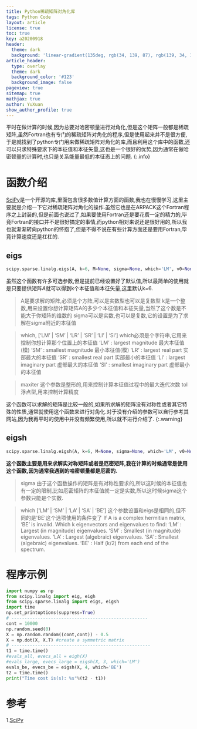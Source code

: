 ```yaml
---
title: Python稀疏矩阵对角化库
tags: Python Code
layout: article
license: true
toc: true
key: a20200918
header:
  theme: dark
  background: 'linear-gradient(135deg, rgb(34, 139, 87), rgb(139, 34, 139))'
article_header:
  type: overlay
  theme: dark
  background_color: '#123'
  background_image: false
pageview: true
sitemap: true
mathjax: true
author: YuXuan
show_author_profile: true
---
```

平时在做计算的时候,因为总要对哈密顿量进行对角化,但是这个矩阵一般都是稀疏矩阵,虽然Fortran也有专门的稀疏矩阵对角化的程序,但是使用起来并不是很方便,于是就找到了python专门用来做稀疏矩阵对角化的库,而且利用这个库中的函数,还可以只求特殊要求下的本征值和本征矢量,这也是一个很好的优势,因为通常在做哈密顿量的计算时,也只是关系能量最低的本征态上的问题.
{:.info}
<!--more-->
# 函数介绍
[SciPy](https://docs.scipy.org/doc/scipy/reference/index.html)是一个开源的库,里面包含很多数值计算方面的函数,我也在慢慢学习,这里主要就是介绍一下它对稀疏矩阵对角化的操作.虽然它也是在ARPACK这个Fortran程序之上封装的,但是前面也说过了,如果要使用Fortran还是要花费一定的精力的,毕竟Fortran的接口并不是很好搞定的事情,而python相对来说还是很好用的,所以我也就渐渐转向python的怀抱了,但是不得不说在有些计算方面还是要用Fortran,毕竟计算速度还是杠杠的.

## eigs
```python
scipy.sparse.linalg.eigs(A, k=6, M=None, sigma=None, which='LM', v0=None, ncv=None, maxiter=None, tol=0, return_eigenvectors=True, Minv=None, OPinv=None, OPpart=None)
```

虽然这个函数有许多可选参数,但是提前已经设置好了默认值,所以最简单的使用就是只要提供矩阵$A$就可以得到k个本征值和本征矢量,这里默认k=6.

> A是要求解的矩阵,必须是个方阵,可以是实数型也可以是复数型
> k是一个整数,用来设置你想计算矩阵A的多少个本征值和本征矢量,当然了这个数是不能大于你矩阵的维数的
> sigma可以是实数,也可以是复数,它的设置是为了求解在sigma附近的本征值


> which, [‘LM’ | ‘SM’ | ‘LR’ | ‘SR’ | ‘LI’ | ‘SI’]
> which必须是个字符串,它用来控制你想计算那个位置上的本征值
>‘LM’ : largest magnitude 最大本征值(模)
>‘SM’ : smallest magnitude 最小本征值(模)
>‘LR’ : largest real part 实部最大的本征值
>‘SR’ : smallest real part 实部最小的本征值
>‘LI’ : largest imaginary part 虚部最大的本征值
>‘SI’ : smallest imaginary part 虚部最小的本征值

> maxiter 这个参数是整形的,用来控制计算本征值过程中的最大迭代次数
> tol  浮点型,用来控制计算精度

这个函数可以求解的矩阵是比较一般的,如果所求解的矩阵没有对称性或者其它特殊的性质,通常就使用这个函数来进行对角化.对于没有介绍的参数可以自行参考其网站,因为我再平时的使用中并没有频繁使用,所以就不进行介绍了.
{:.warning}

## eigsh 
```python
scipy.sparse.linalg.eigsh(A, k=6, M=None, sigma=None, which='LM', v0=None, ncv=None, maxiter=None, tol=0, return_eigenvectors=True, Minv=None, OPinv=None, mode='normal')
```

**这个函数主要是用来求解实对称矩阵或者是厄密矩阵,我在计算的时候通常是使用这个函数,因为通常我遇到的哈密顿量都是厄密的.**

> sigma 由于这个函数操作的矩阵是有对称性要求的,所以这时候的本征值也有一定的限制,比如厄密矩阵的本征值就一定是实数,所以这时候sigma这个参数只能是个实数.

> which [‘LM’ | ‘SM’ | ‘LA’ | ‘SA’ | ‘BE’] 这个参数设置和eigs是相同的,但不同的是'BE'这个选项使用的条件变了
> If A is a complex hermitian matrix, ‘BE’ is invalid. Which k eigenvectors and eigenvalues to find:
> ‘LM’ : Largest (in magnitude) eigenvalues.
> ‘SM’ : Smallest (in magnitude) eigenvalues.
> ‘LA’ : Largest (algebraic) eigenvalues.
> ‘SA’ : Smallest (algebraic) eigenvalues.
> ‘BE’ : Half (k/2) from each end of the spectrum.

# 程序示例
```python
import numpy as np
from scipy.linalg import eig, eigh
from scipy.sparse.linalg import eigs, eigsh
import time
np.set_printoptions(suppress=True)
# ----------------------------------------------------
cont = 10000
np.random.seed(0)
X = np.random.random((cont,cont)) - 0.5
X = np.dot(X, X.T) #create a symmetric matrix
# -----------------------------------------------------
t1 = time.time()
#evals_all, evecs_all = eigh(X)
#evals_large, evecs_large = eigsh(X, 3, which='LM')
evals_be, evecs_be = eigsh(X, 4, which='BE')
t2 = time.time()
print("Time cost is(s): %s"%(t2 - t1))

```

# 参考
1.[SciPy](https://docs.scipy.org/doc/scipy/reference/index.html)